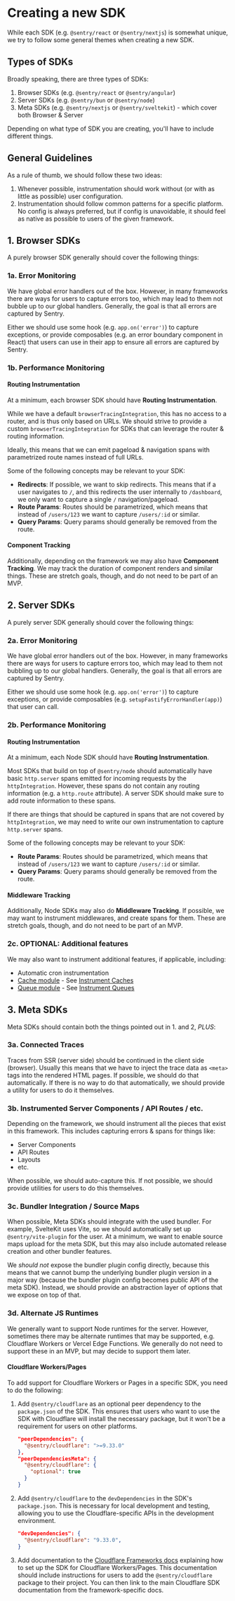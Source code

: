 # Creating a new SDK

While each SDK (e.g. `@sentry/react` or `@sentry/nextjs`) is somewhat unique, we try to follow some general themes when
creating a new SDK.

## Types of SDKs

Broadly speaking, there are three types of SDKs:

1. Browser SDKs (e.g. `@sentry/react` or `@sentry/angular`)
2. Server SDKs (e.g. `@sentry/bun` or `@sentry/node`)
3. Meta SDKs (e.g. `@sentry/nextjs` or `@sentry/sveltekit`) - which cover both Browser & Server

Depending on what type of SDK you are creating, you'll have to include different things.

## General Guidelines

As a rule of thumb, we should follow these two ideas:

1. Whenever possible, instrumentation should work without (or with as little as possible) user configuration.
2. Instrumentation should follow common patterns for a specific platform. No config is always preferred, but if config
   is unavoidable, it should feel as native as possible to users of the given framework.

## 1. Browser SDKs

A purely browser SDK generally should cover the following things:

### 1a. Error Monitoring

We have global error handlers out of the box. However, in many frameworks there are ways for users to capture errors
too, which may lead to them not bubble up to our global handlers. Generally, the goal is that all errors are captured by
Sentry.

Either we should use some hook (e.g. `app.on('error')`) to capture exceptions, or provide composables (e.g. an error
boundary component in React) that users can use in their app to ensure all errors are captured by Sentry.

### 1b. Performance Monitoring

#### Routing Instrumentation

At a minimum, each browser SDK should have **Routing Instrumentation**.

While we have a default `browserTracingIntegration`, this has no access to a router, and is thus only based on URLs. We
should strive to provide a custom `browserTracingIntegration` for SDKs that can leverage the router & routing
information.

Ideally, this means that we can emit pageload & navigation spans with parametrized route names instead of full URLs.

Some of the following concepts may be relevant to your SDK:

- **Redirects**: If possible, we want to skip redirects. This means that if a user navigates to `/`, and this redirects
  the user internally to `/dashboard`, we only want to capture a single `/` navigation/pageload.
- **Route Params**: Routes should be parametrized, which means that instead of `/users/123` we want to capture
  `/users/:id` or similar.
- **Query Params**: Query params should generally be removed from the route.

#### Component Tracking

Additionally, depending on the framework we may also have **Component Tracking**. We may track the duration of component
renders and similar things. These are stretch goals, though, and do not need to be part of an MVP.

## 2. Server SDKs

A purely server SDK generally should cover the following things:

### 2a. Error Monitoring

We have global error handlers out of the box. However, in many frameworks there are ways for users to capture errors
too, which may lead to them not bubbling up to our global handlers. Generally, the goal is that all errors are captured
by Sentry.

Either we should use some hook (e.g. `app.on('error')`) to capture exceptions, or provide composables (e.g.
`setupFastifyErrorHandler(app)`) that user can call.

### 2b. Performance Monitoring

#### Routing Instrumentation

At a minimum, each Node SDK should have **Routing Instrumentation**.

Most SDKs that build on top of `@sentry/node` should automatically have basic `http.server` spans emitted for incoming
requests by the `httpIntegration`. However, these spans do not contain any routing information (e.g. a `http.route`
attribute). A server SDK should make sure to add route information to these spans.

If there are things that should be captured in spans that are not covered by `httpIntegration`, we may need to write our
own instrumentation to capture `http.server` spans.

Some of the following concepts may be relevant to your SDK:

- **Route Params**: Routes should be parametrized, which means that instead of `/users/123` we want to capture
  `/users/:id` or similar.
- **Query Params**: Query params should generally be removed from the route.

#### Middleware Tracking

Additionally, Node SDKs may also do **Middleware Tracking**. If possible, we may want to instrument middlewares, and
create spans for them. These are stretch goals, though, and do not need to be part of an MVP.

### 2c. OPTIONAL: Additional features

We may also want to instrument additional features, if applicable, including:

- Automatic cron instrumentation
- [Cache module](https://docs.sentry.io/product/insights/caches/) - See
  [Instrument Caches](https://docs.sentry.io/platforms/javascript/guides/connect/tracing/instrumentation/custom-instrumentation/caches-module/)
- [Queue module](https://docs.sentry.io/product/insights/queue-monitoring/) - See
  [Instrument Queues](https://docs.sentry.io/platforms/javascript/guides/connect/tracing/instrumentation/custom-instrumentation/queues-module/)

## 3. Meta SDKs

Meta SDKs should contain both the things pointed out in 1. and 2, _PLUS_:

### 3a. Connected Traces

Traces from SSR (server side) should be continued in the client side (browser). Usually this means that we have to
inject the trace data as `<meta>` tags into the rendered HTML pages. If possible, we should do that automatically. If
there is no way to do that automatically, we should provide a utility for users to do it themselves.

### 3b. Instrumented Server Components / API Routes / etc.

Depending on the framework, we should instrument all the pieces that exist in this framework. This includes capturing
errors & spans for things like:

- Server Components
- API Routes
- Layouts
- etc.

When possible, we should auto-capture this. If not possible, we should provide utilities for users to do this
themselves.

### 3c. Bundler Integration / Source Maps

When possible, Meta SDKs should integrate with the used bundler. For example, SvelteKit uses Vite, so we should
automatically set up `@sentry/vite-plugin` for the user. At a minimum, we want to enable source maps upload for the meta
SDK, but this may also include automated release creation and other bundler features.

We _should not_ expose the bundler plugin config directly, because this means that we cannot bump the underlying bundler
plugin version in a major way (because the bundler plugin config becomes public API of the meta SDK). Instead, we should
provide an abstraction layer of options that we expose on top of that.

### 3d. Alternate JS Runtimes

We generally want to support Node runtimes for the server. However, sometimes there may be alternate runtimes that may
be supported, e.g. Cloudflare Workers or Vercel Edge Functions. We generally do not need to support these in an MVP, but
may decide to support them later.

#### Cloudflare Workers/Pages

To add support for Cloudflare Workers or Pages in a specific SDK, you need to do the following:

1.  Add `@sentry/cloudflare` as an optional peer dependency to the `package.json` of the SDK.
    This ensures that users who want to use the SDK with Cloudflare will install the necessary package, but it won't be a requirement for users on other platforms.

    ```json
    "peerDependencies": {
      "@sentry/cloudflare": ">=9.33.0"
    },
    "peerDependenciesMeta": {
      "@sentry/cloudflare": {
        "optional": true
      }
    }
    ```

2.  Add `@sentry/cloudflare` to the `devDependencies` in the SDK's `package.json`.
    This is necessary for local development and testing, allowing you to use the Cloudflare-specific APIs in the development environment.

    ```json
    "devDependencies": {
      "@sentry/cloudflare": "9.33.0",
    }
    ```

3.  Add documentation to the [Cloudflare Frameworks docs](https://docs.sentry.io/platforms/javascript/guides/cloudflare/frameworks/) explaining how to set up the SDK for Cloudflare Workers/Pages.
    This documentation should include instructions for users to add the `@sentry/cloudflare` package to their project. You can then link to the main Cloudflare SDK documentation from the framework-specific docs.
